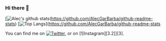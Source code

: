 ### Hi there 👋

<!--
**AlecGarBarba/AlecGarBarba** is a ✨ _special_ ✨ repository because its `README.md` (this file) appears on your GitHub profile.

Here are some ideas to get you started:

- 🔭 I’m currently working on ...
- 🌱 I’m currently learning ...
- 👯 I’m looking to collaborate on ...
- 🤔 I’m looking for help with ...
- 💬 Ask me about ...
- 📫 How to reach me: ...
- 😄 Pronouns: ...
- ⚡ Fun fact: ...
-->

[![Alec's github stats](https://github-readme-stats.vercel.app/api?username=AlecGarBarba&theme=radical)(https://github.com/AlecGarBarba/github-readme-stats)
[![Top Langs](https://github-readme-stats.vercel.app/api/top-langs/?username=AlecGarBarba&layout=compact&theme=radical)](https://github.com/AlecGarBarba/github-readme-stats





<!-- Actual text -->

You can find me on [![Twitter][1.2]][1], or on [![Instagram][3.2]][3].

<!-- Icons -->

[1.2]: http://i.imgur.com/wWzX9uB.png (twitter icon without padding)
[2.2]: https://www.flaticon.es/svg/static/icons/svg/733/733579.svg (Instagram icon without padding)

<!-- Links to your social media accounts -->

[1]: https://twitter.com/alecbarba
[2]: https://www.instagram.com/alecgrbarba
